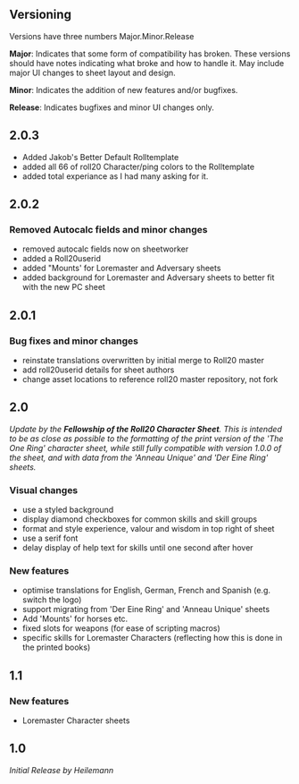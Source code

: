 ## Versioning
Versions have three numbers Major.Minor.Release

**Major**: Indicates that some form of compatibility has broken.  These versions should have notes indicating what broke and how to handle it.  May include major UI changes to sheet layout and design.

**Minor**: Indicates the addition of new features and/or bugfixes.

**Release**: Indicates bugfixes and minor UI changes only.

## 2.0.3
* Added Jakob's Better Default Rolltemplate
* added all 66 of roll20 Character/ping colors to the Rolltemplate
* added total experiance as I had many asking for it. 

## 2.0.2
### Removed Autocalc fields and minor changes
* removed autocalc fields now on sheetworker 
* added a Roll20userid
* added "Mounts' for Loremaster and Adversary sheets
* added background for Loremaster and Adversary sheets to better fit with the new PC sheet
 
## 2.0.1

### Bug fixes and minor changes
* reinstate translations overwritten by initial merge to Roll20 master
* add roll20userid details for sheet authors
* change asset locations to reference roll20 master repository, not fork

## 2.0

*Update by the **Fellowship of the Roll20 Character Sheet**. This is intended to be as close as possible to the formatting of the print version of the 'The One Ring' character sheet, while still fully compatible with version 1.0.0 of the sheet, and with data from the 'Anneau Unique' and 'Der Eine Ring' sheets.*

### Visual changes
* use a styled background
* display diamond checkboxes for common skills and skill groups
* format and style experience, valour and wisdom in top right of sheet
* use a serif font
* delay display of help text for skills until one second after hover

### New features
* optimise translations for English, German, French and Spanish (e.g. switch the logo)
* support migrating from 'Der Eine Ring' and 'Anneau Unique' sheets
* Add 'Mounts' for horses etc.
* fixed slots for weapons (for ease of scripting macros)
* specific skills for Loremaster Characters (reflecting how this is done in the printed books)

## 1.1

### New features
* Loremaster Character sheets

## 1.0

*Initial Release by Heilemann*
